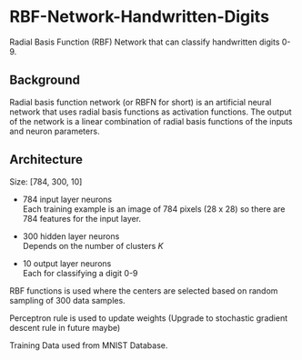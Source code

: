 # RBF-Network-Handwritten-Digits

Radial Basis Function (RBF) Network that can classify handwritten digits 0-9.  
  
## Background

Radial basis function network (or RBFN for short) is an artificial neural network that uses radial basis functions as activation functions. The output of the network is a linear combination of radial basis functions of the inputs and neuron parameters.  
   
  
## Architecture

Size: [784, 300, 10]  
  
* 784 input layer neurons  
Each training example is an image of 784 pixels (28 x 28) so there are 784 features for the input layer.  
  
* 300 hidden layer neurons  
Depends on the number of clusters *K*

* 10 output layer neurons  
Each for classifying a digit 0-9  

RBF functions is used where the centers are selected based on random sampling of 300 data samples.  
  
Perceptron rule is used to update weights (Upgrade to stochastic gradient descent rule in future maybe)  
  

Training Data used from MNIST Database.
